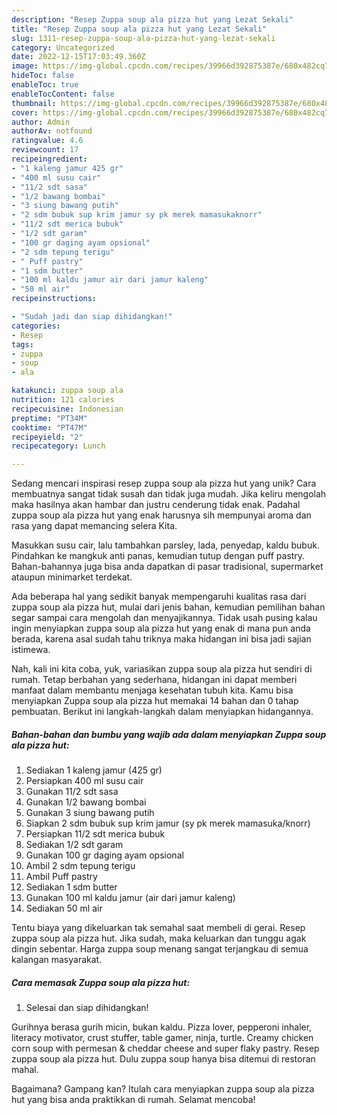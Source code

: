 ```yaml
---
description: "Resep Zuppa soup ala pizza hut yang Lezat Sekali"
title: "Resep Zuppa soup ala pizza hut yang Lezat Sekali"
slug: 1311-resep-zuppa-soup-ala-pizza-hut-yang-lezat-sekali
category: Uncategorized
date: 2022-12-15T17:03:49.360Z
image: https://img-global.cpcdn.com/recipes/39966d392875387e/680x482cq70/zuppa-soup-ala-pizza-hut-foto-resep-utama.jpg
hideToc: false
enableToc: true
enableTocContent: false
thumbnail: https://img-global.cpcdn.com/recipes/39966d392875387e/680x482cq70/zuppa-soup-ala-pizza-hut-foto-resep-utama.jpg
cover: https://img-global.cpcdn.com/recipes/39966d392875387e/680x482cq70/zuppa-soup-ala-pizza-hut-foto-resep-utama.jpg
author: Admin
authorAv: notfound
ratingvalue: 4.6
reviewcount: 17
recipeingredient:
- "1 kaleng jamur 425 gr"
- "400 ml susu cair"
- "11/2 sdt sasa"
- "1/2 bawang bombai"
- "3 siung bawang putih"
- "2 sdm bubuk sup krim jamur sy pk merek mamasukaknorr"
- "11/2 sdt merica bubuk"
- "1/2 sdt garam"
- "100 gr daging ayam opsional"
- "2 sdm tepung terigu"
- " Puff pastry"
- "1 sdm butter"
- "100 ml kaldu jamur air dari jamur kaleng"
- "50 ml air"
recipeinstructions:

- "Sudah jadi dan siap dihidangkan!"
categories:
- Resep
tags:
- zuppa
- soup
- ala

katakunci: zuppa soup ala 
nutrition: 121 calories
recipecuisine: Indonesian
preptime: "PT34M"
cooktime: "PT47M"
recipeyield: "2"
recipecategory: Lunch

---
```





Sedang mencari inspirasi resep zuppa soup ala pizza hut yang unik? Cara membuatnya sangat tidak susah dan tidak juga mudah. Jika keliru mengolah maka hasilnya akan hambar dan justru cenderung tidak enak. Padahal zuppa soup ala pizza hut yang enak harusnya sih mempunyai aroma dan rasa yang dapat memancing selera Kita.





Masukkan susu cair, lalu tambahkan parsley, lada, penyedap, kaldu bubuk. Pindahkan ke mangkuk anti panas, kemudian tutup dengan puff pastry. Bahan-bahannya juga bisa anda dapatkan di pasar tradisional, supermarket ataupun minimarket terdekat.

Ada beberapa hal yang sedikit banyak mempengaruhi kualitas rasa dari zuppa soup ala pizza hut, mulai dari jenis bahan, kemudian pemilihan bahan segar sampai cara mengolah dan menyajikannya. Tidak usah pusing kalau ingin menyiapkan zuppa soup ala pizza hut yang enak di mana pun anda berada, karena asal sudah tahu triknya maka hidangan ini bisa jadi sajian istimewa.






Nah, kali ini kita coba, yuk, variasikan zuppa soup ala pizza hut sendiri di rumah. Tetap berbahan yang sederhana, hidangan ini dapat memberi manfaat dalam membantu menjaga kesehatan tubuh kita. Kamu bisa menyiapkan Zuppa soup ala pizza hut memakai 14 bahan dan 0 tahap pembuatan. Berikut ini langkah-langkah dalam menyiapkan hidangannya.

<!--inarticleads1-->

##### Bahan-bahan dan bumbu yang wajib ada dalam menyiapkan Zuppa soup ala pizza hut:

1. Sediakan 1 kaleng jamur (425 gr)
1. Persiapkan 400 ml susu cair
1. Gunakan 11/2 sdt sasa
1. Gunakan 1/2 bawang bombai
1. Gunakan 3 siung bawang putih
1. Siapkan 2 sdm bubuk sup krim jamur (sy pk merek mamasuka/knorr)
1. Persiapkan 11/2 sdt merica bubuk
1. Sediakan 1/2 sdt garam
1. Gunakan 100 gr daging ayam opsional
1. Ambil 2 sdm tepung terigu
1. Ambil  Puff pastry
1. Sediakan 1 sdm butter
1. Gunakan 100 ml kaldu jamur (air dari jamur kaleng)
1. Sediakan 50 ml air


Tentu biaya yang dikeluarkan tak semahal saat membeli di gerai. Resep zuppa soup ala pizza hut. Jika sudah, maka keluarkan dan tunggu agak dingin sebentar. Harga zuppa soup menang sangat terjangkau di semua kalangan masyarakat. 

<!--inarticleads2-->

##### Cara memasak Zuppa soup ala pizza hut:


1. Selesai dan siap dihidangkan!

Gurihnya berasa gurih micin, bukan kaldu. Pizza lover, pepperoni inhaler, literacy motivator, crust stuffer, table gamer, ninja, turtle. Creamy chicken corn soup with permesan &amp; cheddar cheese and super flaky pastry. Resep zuppa soup ala pizza hut. Dulu zuppa soup hanya bisa ditemui di restoran mahal. 

Bagaimana? Gampang kan? Itulah cara menyiapkan zuppa soup ala pizza hut yang bisa anda praktikkan di rumah. Selamat mencoba!
